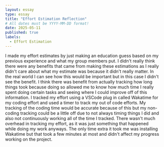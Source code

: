 ```yaml
---
layout: essay
type: essay
title: "Effort Estimation Reflection"
# All dates must be YYYY-MM-DD format!
date: 2025-05-11
published: true
labels:
  - Effort Estimation
---
```

I made my effort estimates by just making an education guess based on my previous experience and what my group members put. I didn't really think there were any benefits that came from making these estimations as I really didn't care about what my estimate was because it didn't really matter. In the real world I can see how this would be important but in this case I didn't see the benefit. I think there was benefit from actually tracking how long things took because doing so allowed me to know how much time I really spent doing certain tasks and seeing where I could improve off of this information. I tracked my effort using a VSCode plug in called Wakatime for my coding effort and used a timer to track my out of code efforts. My tracking of the coding time would be accurate because of this but my non-coding tracking could be a little off due to not always timing things I did and also not continuously working all of the time I tracked. There wasn't much overhead in tracking my effort, as it was just something that happened while doing my work anyways. The only time extra it took me was installing Wakatime but that took a few minutes at most and didn't affect my progress working on the project.
